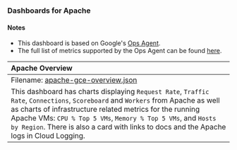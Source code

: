 ### Dashboards for Apache

#### Notes

- This dashboard is based on Google's [Ops Agent](https://cloud.google.com/stackdriver/docs/solutions/agents/ops-agent).
- The full list of metrics supported by the Ops Agent can be found [here](https://cloud.google.com/stackdriver/docs/solutions/agents/ops-agent/third-party/apache#monitored-metrics).

|Apache Overview|
|:------------------|
|Filename: [apache-gce-overview.json](apache-gce-overview.json)|
|This dashboard has charts displaying `Request Rate`, `Traffic Rate`, `Connections`, `Scoreboard` and `Workers` from Apache as well as charts of infrastructure related metrics for the running Apache VMs: `CPU % Top 5 VMs`, `Memory % Top 5 VMs`, and `Hosts by Region`. There is also a card with links to docs and the Apache logs in Cloud Logging.|
